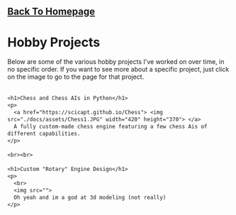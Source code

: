 <html>
<body>

  <h2>
    <a href="https://scicapt.github.io/"> Back To Homepage </a>
  </h2>
  
  <div>
    <h1>Hobby Projects</h1>
    <p>
      Below are some of the various hobby projects I've worked on over time, in no specific order. If you want to see more about a specific project, just click on the image to go to the page for that project.
      <br><br>
    </p>
    
    <h1>Chess and Chess AIs in Python</h1>
    <p>
      <a href="https://scicapt.github.io/Chess"> <img src="./docs/assets/Chess1.JPG" width="420" height="370"> </a>
      A fully custom-made chess engine featuring a few chess Ais of different capabilities.
    </p>
    
    <br><br>
    
    <h1>Custom "Rotary" Engine Design</h1>
    <p>
      <br>
      <img src="">
      Oh yeah and im a god at 3d modeling (not really)
    </p>
